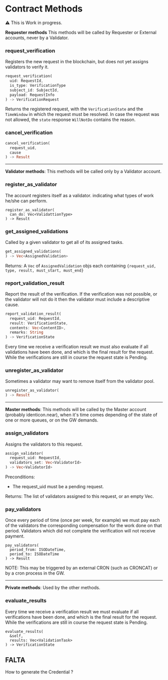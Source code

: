 
# Contract Methods

:warning: This is Work in progress.

**Requester methods** This methods will be called by Requester or External accounts, never by a Validator.

### request_verification

Registers the new request in the blockchain, but does not yet assigns validators to verify it. 
~~~rust
request_verification(
  uid: RequestId,
  is_type: VerificationType 
  subject_id: SubjectId, 
  payload: RequestInfo
) -> VerificationRequest
~~~

Returns the registered request, with the `VerificationState` and the `TimeWindow` in which the request must be resolved. In case the request was not allowed, the `state` response `WillNotDo` contains the reason.

### cancel_verification
~~~rust
cancel_verification(
  request_uid, 
  cause
) -> Result
~~~

---
**Validator methods**: This methods will be called only by a Validator account.

### register_as_validator

The account registers itself as a validator. indicating what types of work he/she can perform.
~~~ 
register_as_validator(
  can_do: Vec<ValidattionType>
) -> Result 
~~~

### get_assigned_validations

Called by a given validator to get all of its assigned tasks.
~~~rust
get_assigned_validations(
) -> Vec<AssignedValidation>
~~~

Returns: A `Vec` of  `AssignedValidation` objs each containing `{request_uid, type, result, must_start, must_end}`

### report_validation_result

Report the result of the verification. If the verification was not possible, or the validator will not do it then  the validator must include a descriptive cause.
~~~rust
report_validation_result(
  request_uid: RequestId, 
  result: VerificationState, 
  contents: Vec<ContentID>, 
  remarks: String
) -> VerificationState
~~~

Every time we receive a verification result we must also evaluate if all validations have been done, and which is the final result for the request. While the verifications are still in course the request state is Pending.

### unregister_as_validator

Sometimes a validator may want to remove itself from the validator pool.
~~~rust
unregister_as_validator(
) -> Result
~~~

---
**Master methods**: This methods will be called by the Master account (probably identicon.near), when it's time comes depending of the state of one or more queues, or on the GW demands.

### assign_validators

Assigns the validators to this request. 
~~~rust
assign_validator(
  request_uid: RequestId,
  validators_set: Vec<ValidatorId>
) -> Vec<ValidatorId>
~~~

Preconditions:
- The request_uid must be a pending request.

Returns: The list of validators assigned to this request, or an empty Vec.

### pay_validators

Once every period of time (once per week, for example) we must pay each of the validators the corresponding compensation for the work done on that period. Validators which did not complete the verification will not receive payment.
~~~
pay_validators(
  period_from: ISODateTime,
  period_to: ISODateTime
) -> Result
~~~

NOTE: This may be triggered by an external CRON (such as CRONCAT) or by a cron process in the GW.

---
**Private methods**: Used by the other methods.

### evaluate_results

Every time we receive a verification result we must evaluate if all verifications have been done, and which is the final result for the request. While the verifications are still in course the request state is Pending.
~~~
evaluate_results(
  &self, 
  results: Vec<ValidationTask>
) -> VerificationState
~~~

## FALTA

How to generate the Credential ?
